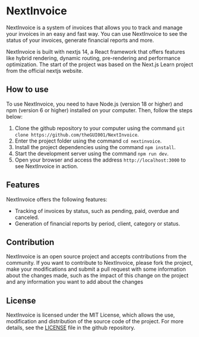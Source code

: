 # NextInvoice

NextInvoice is a system of invoices that allows you to track and manage your invoices in an easy and fast way. You can use NextInvoice to see the status of your invoices, generate financial reports and more.

NextInvoice is built with nextjs 14, a React framework that offers features like hybrid rendering, dynamic routing, pre-rendering and performance optimization. The start of the project was based on the Next.js Learn project from the official nextjs website.

## How to use

To use NextInvoice, you need to have Node.js (version 18 or higher) and npm (version 6 or higher) installed on your computer. Then, follow the steps below:

1. Clone the github repository to your computer using the command `git clone https://github.com/theGUI001/NextInvoice`.
2. Enter the project folder using the command `cd nextinvoice`.
3. Install the project dependencies using the command `npm install`.
4. Start the development server using the command `npm run dev`.
5. Open your browser and access the address `http://localhost:3000` to see NextInvoice in action.

## Features

NextInvoice offers the following features:

- Tracking of invoices by status, such as pending, paid, overdue and canceled.
- Generation of financial reports by period, client, category or status.

## Contribution

NextInvoice is an open source project and accepts contributions from the community. If you want to contribute to NextInvoice, please fork the project, make your modifications and submit a pull request with some information about the changes made, such as the impact of this change on the project and any information you want to add about the changes

## License

NextInvoice is licensed under the MIT License, which allows the use, modification and distribution of the source code of the project. For more details, see the [LICENSE](https://github.com/theGUI001/NextInvoice/blob/master/LICENSE) file in the github repository.
